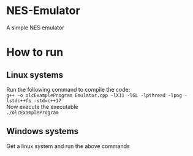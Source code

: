 # NES-Emulator
A simple NES emulator
# How to run
## Linux systems
Run the following command to compile the code:\
```g++ -o olcExampleProgram Emulator.cpp -lX11 -lGL -lpthread -lpng -lstdc++fs -std=c++17```\
Now execute the executable\
```./olcExampleProgram```
## Windows systems
Get a linux system and run the above commands
